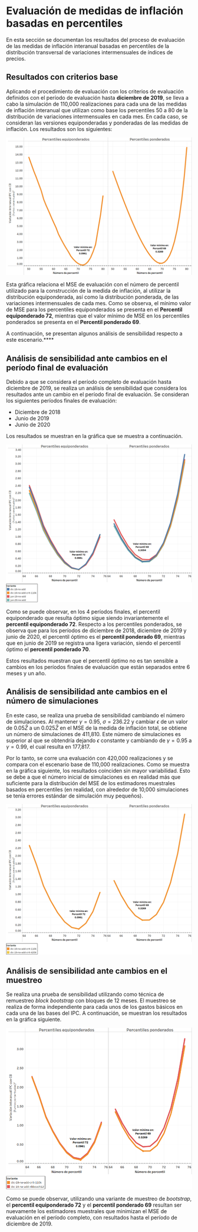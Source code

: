 # Evaluación de medidas de inflación basadas en percentiles

En esta sección se documentan los resultados del proceso de evaluación de las medidas de inflación interanual basadas en percentiles de la distribución transversal de variaciones intermensuales de índices de precios.

## Resultados con criterios base
Aplicando el procedimiento de evaluación con los criterios de evaluación definidos con el período de evaluación hasta **diciembre de 2019**, se lleva a cabo la simulación de 110,000 realizaciones para cada una de las medidas de inflación interanual que utilizan como base los percentiles 50 a 80 de la distribución de variaciones intermensuales en cada mes. En cada caso, se consideran las versiones equiponderadas y ponderadas de las medidas de inflación. Los resultados son los siguientes:  

![Evaluacion percentiles agosto 2020](images/evaluacion-percentiles_2020-08-08_000753.png)  

Esta gráfica relaciona el MSE de evaluación con el número de percentil utilizado para la construcción de la medida de inflación, al utilizar la distribución equiponderada, así como la distribución ponderada, de las variaciones intermensuales de cada mes. Como se observa, el mínimo valor de MSE para los percentiles equiponderados se presenta en el **Percentil equiponderado 72**, mientras que el valor mínimo de MSE en los percentiles ponderados se presenta en el **Percentil ponderado 69**.

A continuación, se presentan algunos análisis de sensibilidad respecto a este escenario.****

## Análisis de sensibilidad ante cambios en el período final de evaluación

Debido a que se considera el período completo de evaluación hasta diciembre de 2019, se realiza un análisis de sensibilidad que considera los resultados ante un cambio en el período final de evaluación. Se consideran los siguientes períodos finales de evaluación: 

- Diciembre de 2018
- Junio de 2019
- Junio de 2020

Los resultados se muestran en la gráfica que se muestra a continuación.  

![Evaluacion percentiles análisis sensibilidad períodos](images/evaluacion-percentiles_2020-08-08_001736.png)  

Como se puede observar, en los 4 períodos finales, el percentil equiponderado que resulta óptimo sigue siendo invariantemente el **percentil equiponderado 72**. Respecto a los percentiles ponderados, se observa que para los períodos de diciembre de 2018, diciembre de 2019 y junio de 2020, el percentil óptimo es el **percentil ponderado 69**, mientras que en junio de 2019 se registra una ligera variación, siendo el percentil óptimo el **percentil ponderado 70**. 

Estos resultados muestran que el percentil óptimo no es tan sensible a cambios en los períodos finales de evaluación que están separados entre 6 meses y un año.  

## Análisis de sensibilidad ante cambios en el número de simulaciones

En este caso, se realiza una prueba de sensibilidad cambiando el número de simulaciones. Al mantener $\gamma=0.95$, $\sigma=236.22$ y cambiar $\epsilon$ de un valor de $0.05\bar{Z}$ a un $0.025\bar{Z}$ en el MSE de la medida de inflación total, se obtiene un número de simulaciones de 411,810. Este número de simulaciones es superior al que se obtendría dejando $\epsilon$ constante y cambiando de $\gamma=0.95$ a $\gamma=0.99$, el cual resulta en 177,817. 

Por lo tanto, se corre una evaluación con 420,000 realizaciones y se compara con el escenario base de 110,000 realizaciones. Como se muestra en la gráfica siguiente, los resultados coinciden sin mayor variabilidad. Esto se debe a que el número inicial de simulaciones es en realidad más que suficiente para la distribución del MSE de los estimadores muestrales basados en percentiles (en realidad, con alrededor de 10,000 simulaciones se tenía errores estándar de simulación muy pequeños).  

![Evaluacion percentiles análisis sensibilidad simulaciones](images/evaluacion-percentiles_2020-08-08_002802.png)  

## Análisis de sensibilidad ante cambios en el muestreo

Se realiza una prueba de sensibilidad utilizando como técnica de remuestreo *block bootstrap* con bloques de 12 meses. El muestreo se realiza de forma independiente para cada unos de los gastos básicos en cada una de las bases del IPC. A continuación, se muestran los resultados en la gráfica siguiente.  

![Evaluacion percentiles análisis sensibilidad simulaciones](images/evaluacion-percentiles_2020-08-08_022130.png)  

Como se puede observar, utilizando una variante de muestreo de *bootstrap*, el **percentil equiponderado 72** y el **percentil ponderado 69** resultan ser nuevamente los estimadores muestrales que minimizan el MSE de evaluación en el período completo, con resultados hasta el período de diciembre de 2019.  